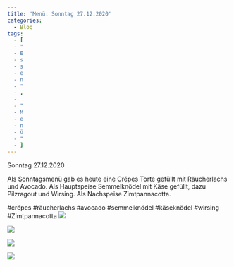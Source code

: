 ```yaml
---
title: 'Menü: Sonntag 27.12.2020'
categories:
  - Blog
tags:
  - [
  - "
  - E
  - s
  - s
  - e
  - n
  - "
  - ,
  -  
  - "
  - M
  - e
  - n
  - ü
  - "
  - ]
---
```


Sonntag 27.12.2020

Als Sonntagsmenü gab es heute eine Crépes Torte gefüllt mit Räucherlachs und Avocado.
Als Hauptspeise Semmelknödel mit Käse gefüllt, dazu Pilzragout und Wirsing.
Als Nachspeise Zimtpannacotta.

#crépes #räucherlachs #avocado #semmelknödel #käseknödel #wirsing  #Zimtpannacotta
![](..\..\.\assets\2020-12-27-sonntag\1.jpg)

![](..\..\.\assets\2020-12-27-sonntag\2.jpg)

![](..\..\.\assets\2020-12-27-sonntag\3.jpg)

![](..\..\.\assets\2020-12-27-sonntag\4.jpg)


